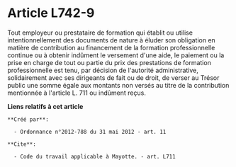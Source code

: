 # Article L742-9

Tout employeur ou prestataire de formation qui établit ou utilise intentionnellement des documents de nature à éluder son
obligation en matière de contribution au financement de la formation professionnelle continue ou à obtenir indûment le
versement d'une aide, le paiement ou la prise en charge de tout ou partie du prix des prestations de formation
professionnelle est tenu, par décision de l'autorité administrative, solidairement avec ses dirigeants de fait ou de droit,
de verser au Trésor public une somme égale aux montants non versés au titre de la contribution mentionnée à l'article L. 711
ou indûment reçus.

**Liens relatifs à cet article**

	**Créé par**:

	  - Ordonnance n°2012-788 du 31 mai 2012 - art. 11

	**Cite**:

	  - Code du travail applicable à Mayotte. - art. L711

